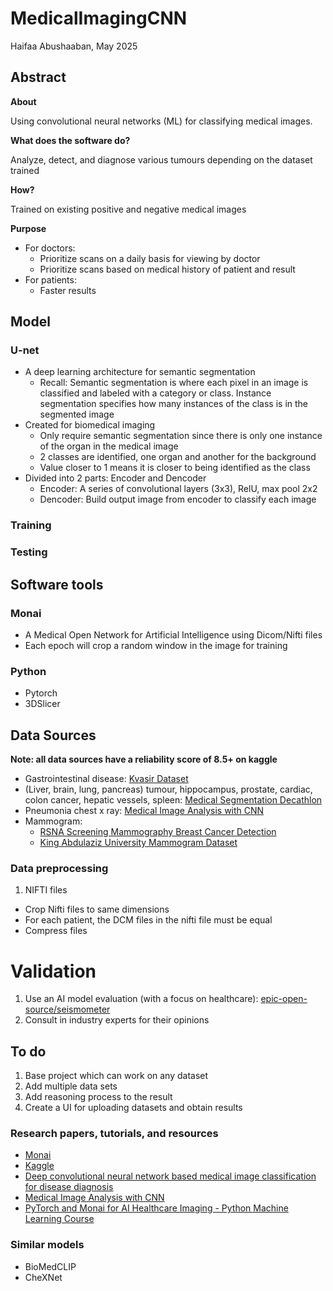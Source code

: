 # MedicalImagingCNN

Haifaa Abushaaban, May 2025

## Abstract

**About**

Using convolutional neural networks (ML) for classifying medical images.

**What does the software do?**

Analyze, detect, and diagnose various tumours depending on the dataset trained

**How?**

Trained on existing positive and negative medical images

**Purpose**

- For doctors:
    - Prioritize scans on a daily basis for viewing by doctor
    - Prioritize scans based on medical history of patient and result
- For patients:
    - Faster results

## Model

### U-net
- A deep learning architecture for semantic segmentation
    - Recall: Semantic segmentation is where each pixel in an image is classified and labeled with a category or class. Instance segmentation specifies how many instances of the class is in the segmented image
- Created for biomedical imaging
    - Only require semantic segmentation since there is only one instance of the organ in the medical image
    - 2 classes are identified, one organ and another for the background
    - Value closer to 1 means it is closer to being identified as the class
- Divided into 2 parts: Encoder and Dencoder
    - Encoder: A series of convolutional layers (3x3), RelU, max pool 2x2
    - Dencoder: Build output image from encoder to classify each image

### Training

### Testing

## Software tools

### Monai
- A Medical Open Network for Artificial Intelligence using Dicom/Nifti files
- Each epoch will crop a random window in the image for training

### Python
- Pytorch
- 3DSlicer

## Data Sources
**Note: all data sources have a reliability score of 8.5+ on kaggle**

- Gastrointestinal disease: [Kvasir Dataset](https://www.kaggle.com/datasets/meetnagadia/kvasir-dataset)
- (Liver, brain, lung, pancreas) tumour, hippocampus, prostate, cardiac, colon cancer, hepatic vessels, spleen: [Medical Segmentation Decathlon](http://medicaldecathlon.com/)
- Pneumonia chest x ray: [Medical Image Analysis with CNN](https://www.kaggle.com/code/ghitabenjrinija/medical-image-analysis-with-cnn)
- Mammogram:
    - [RSNA Screening Mammography Breast Cancer Detection](https://www.kaggle.com/competitions/rsna-breast-cancer-detection/data?select=sample_submission.csv)
    - [King Abdulaziz University Mammogram Dataset](https://www.kaggle.com/datasets/asmaasaad/king-abdulaziz-university-mammogram-dataset)

### Data preprocessing
1. NIFTI files
- Crop Nifti files to same dimensions
- For each patient, the DCM files in the nifti file must be equal
- Compress files

# Validation
1. Use an AI model evaluation (with a focus on healthcare): [epic-open-source/seismometer](https://github.com/epic-open-source/seismometer)
2. Consult in industry experts for their opinions

## To do
1. Base project which can work on any dataset
2. Add multiple data sets
3. Add reasoning process to the result
4. Create a UI for uploading datasets and obtain results

### Research papers, tutorials, and resources
- [Monai](https://monai.io/index.html)
- [Kaggle](https://www.kaggle.com/)
- [Deep convolutional neural network based medical image classification for disease diagnosis](https://journalofbigdata.springeropen.com/articles/10.1186/s40537-019-0276-2#Sec6)
- [Medical Image Analysis with CNN](https://www.kaggle.com/code/ghitabenjrinija/medical-image-analysis-with-cnn)
- [PyTorch and Monai for AI Healthcare Imaging - Python Machine Learning Course](https://www.youtube.com/watch?v=M3ZWfamWrBM)

### Similar models
- BioMedCLIP
- CheXNet